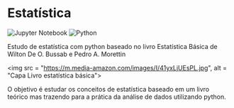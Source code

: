# Estatística

![Jupyter Notebook](https://img.shields.io/badge/jupyter-%23FA0F00.svg?style=for-the-badge&logo=jupyter&logoColor=white)
![Python](https://img.shields.io/badge/python-3670A0?style=for-the-badge&logo=python&logoColor=ffdd54)

 Estudo de estatística com python baseado no livro Estatística Básica de Wilton De O. Bussab e Pedro A. Morettin

<img src = "https://m.media-amazon.com/images/I/41yxLjUEsPL.jpg", alt = "Capa Livro estatística básica">

 O objetivo é estudar os conceitos de estatística baseado em um livro teórico mas trazendo para a prática da análise de dados utilizando python.
 
